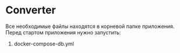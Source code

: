 <h1>Converter</h1>
<p>
    Все необходимые файлы находятся в корневой папке приложения.
    Перед стартом приложения нужно запустить: 
</p>
<ol>
    <li>docker-compose-db.yml</li>
</ol>
